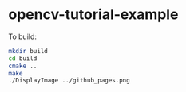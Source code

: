 # opencv-tutorial-example

To build:

```bash
mkdir build
cd build
cmake ..
make
./DisplayImage ../github_pages.png
```

